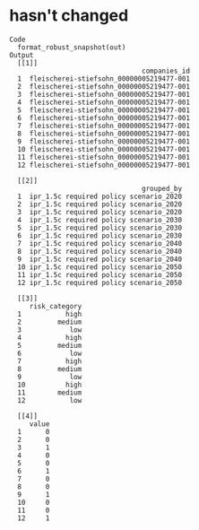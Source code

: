 # hasn't changed

    Code
      format_robust_snapshot(out)
    Output
      [[1]]
                                     companies_id
      1  fleischerei-stiefsohn_00000005219477-001
      2  fleischerei-stiefsohn_00000005219477-001
      3  fleischerei-stiefsohn_00000005219477-001
      4  fleischerei-stiefsohn_00000005219477-001
      5  fleischerei-stiefsohn_00000005219477-001
      6  fleischerei-stiefsohn_00000005219477-001
      7  fleischerei-stiefsohn_00000005219477-001
      8  fleischerei-stiefsohn_00000005219477-001
      9  fleischerei-stiefsohn_00000005219477-001
      10 fleischerei-stiefsohn_00000005219477-001
      11 fleischerei-stiefsohn_00000005219477-001
      12 fleischerei-stiefsohn_00000005219477-001
      
      [[2]]
                                     grouped_by
      1  ipr_1.5c required policy scenario_2020
      2  ipr_1.5c required policy scenario_2020
      3  ipr_1.5c required policy scenario_2020
      4  ipr_1.5c required policy scenario_2030
      5  ipr_1.5c required policy scenario_2030
      6  ipr_1.5c required policy scenario_2030
      7  ipr_1.5c required policy scenario_2040
      8  ipr_1.5c required policy scenario_2040
      9  ipr_1.5c required policy scenario_2040
      10 ipr_1.5c required policy scenario_2050
      11 ipr_1.5c required policy scenario_2050
      12 ipr_1.5c required policy scenario_2050
      
      [[3]]
         risk_category
      1           high
      2         medium
      3            low
      4           high
      5         medium
      6            low
      7           high
      8         medium
      9            low
      10          high
      11        medium
      12           low
      
      [[4]]
         value
      1      0
      2      0
      3      1
      4      0
      5      0
      6      1
      7      0
      8      0
      9      1
      10     0
      11     0
      12     1
      


